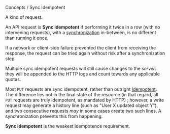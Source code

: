 Concepts / Sync Idempotent

A kind of request.

An API request is **Sync idempotent** if performing it twice in a row
(with no intervening requests), with a
[synchronization](/docs/#/concept/synchronization.md) in-between, is
no different than running it once.

If a network or client-side failure prevented the client from
receiving the response, the request can be tried again without risk
after a synchronization step.

Multiple sync idempotent requests will still cause changes to the
_server_: they will be appended to the HTTP logs and count towards
any applicable quotas.

Most `PUT` requests are sync idempotent, rather than outright
[Idempotent](/docs/#/concept/idempotent.md). The difference lies not
in the final state of the resource (in that regard, all `PUT` requests
are truly idempotent, as mandated by HTTP) ; however, a write request
may generate a history line (such as "User X updated object Y"), and
two consecutive requests _may_ in some cases create two such lines. 
A synchronization prevents this from happening.

**Sync idempotent** is the weakest idempotence requirement. 


